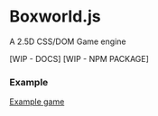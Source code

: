 # Boxworld.js

A 2.5D CSS/DOM Game engine

[WIP - DOCS]
[WIP - NPM PACKAGE]

### Example

[Example game](https://boxworld1.netlify.app/)
